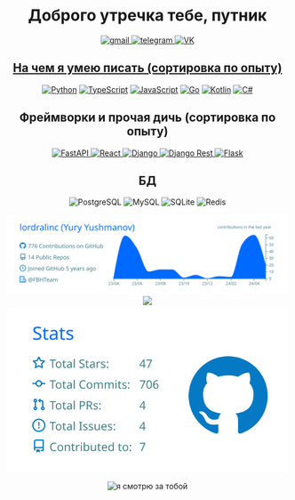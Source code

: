 <h1 align="center">Доброго утречка тебе, путник</h1>

<p align="center">
  <a href="mailto:lordralinc@gmail.com">
    <img src="https://img.shields.io/badge/Gmail-D14836?style=for-the-badge&logo=gmail&logoColor=white" alt="gmail" />
  </a>
  <a href="https://t.me/lordralinc">
    <img src="https://img.shields.io/badge/Telegram-2CA5E0?style=for-the-badge&logo=telegram&logoColor=white" alt="telegram"
  </a>
  <a href="https://vk.com/id460908267">
    <img src="https://img.shields.io/badge/вконтакте-%232E87FB.svg?&style=for-the-badge&logo=vk&logoColor=white" alt="VK"
  </a>
</p>

<h2 align="center">На чем я умею писать (сортировка по опыту)</h2>

<p align="center">
  <a href="https://github.com/lordralinc"><img src="https://img.shields.io/badge/python-FFD43B?style=for-the-badge&logo=python&logoColor=white" alt="Python" /></a>
  <a href="https://github.com/lordralinc"><img src="https://img.shields.io/badge/typescript-007ACC?style=for-the-badge&logo=typescript&logoColor=white" alt="TypeScript" /></a>
  <a href="https://github.com/lordralinc"><img src="https://img.shields.io/badge/javascript-323330?style=for-the-badge&logo=javascript&logoColor=white" alt="JavaScript" /></a>  
  <a href="https://github.com/lordralinc"><img src="https://img.shields.io/badge/Go-00ADD8?style=for-the-badge&logo=go&logoColor=white" alt="Go" /></a>
  <a href="https://github.com/lordralinc"><img src="https://img.shields.io/badge/Kotlin-0095D5?&style=for-the-badge&logo=kotlin&logoColor=white" alt="Kotlin" /></a>  
  <a href="https://github.com/lordralinc"><img src="https://img.shields.io/badge/C%23-239120?style=for-the-badge&logo=c-sharp&logoColor=white" alt="C#" /></a>
</p>

<h2 align="center">Фреймворки и прочая дичь (сортировка по опыту)</h2>
<p align="center">
  <a href="https://github.com/lordralinc">
    <img src="https://img.shields.io/badge/fastapi-109989?style=for-the-badge&logo=FASTAPI&logoColor=white" alt="FastAPI" />
  </a>
  <a href="https://github.com/lordralinc">
    <img src="https://img.shields.io/badge/React-20232A?style=for-the-badge&logo=react&logoColor=61DAFB" alt="React" />
  </a>
  <a href="https://github.com/lordralinc">
    <img src="https://img.shields.io/badge/Django-092E20?style=for-the-badge&logo=django&logoColor=green" alt="Django" />
  </a>
  <a href="https://github.com/lordralinc">
    <img src="https://img.shields.io/badge/django%20rest-ff1709?style=for-the-badge&logo=django&logoColor=white" alt="Django Rest" />
  </a>
  <a href="https://github.com/lordralinc">
    <img src="https://img.shields.io/badge/Flask-000000?style=for-the-badge&logo=flask&logoColor=white" alt="Flask" />
  </a>
</p>

<h2 align="center">БД</h2>
<p align="center">
  <a src="https://github.com/lordralinc">
    <img src="https://img.shields.io/badge/postgresql-316192?style=for-the-badge&logo=postgresql&logoColor=white" alt="PostgreSQL"
  </a>
  <a src="https://github.com/lordralinc">
    <img src="https://img.shields.io/badge/mysql-005C84?style=for-the-badge&logo=mysql&logoColor=white" alt="MySQL"
  </a>
  <a src="https://github.com/lordralinc">
    <img src="https://img.shields.io/badge/sqlite-07405E?style=for-the-badge&logo=sqlite&logoColor=white" alt="SQLite"
  </a>
  <a src="https://github.com/lordralinc">
    <img src="https://img.shields.io/badge/redis-CC0000.svg?&style=for-the-badge&logo=redis&logoColor=white" alt="Redis"
  </a>
</p>

<p align="center">
  <a href="https://github.com/lordralinc">
    <img src="https://raw.githubusercontent.com/lordralinc/gpsc/master/profile-summary-card-output/transparent/0-profile-details.svg" alt="profile details" />
  </a>
  <a href="https://github.com/lordralinc">
    <img src="https://github-readme-streak-stats.herokuapp.com/?user=lordralinc&hide_border=true&card_width=338&theme=transparent" />
  </a>
  <a href="https://github.com/lordralinc">
    <img src="https://raw.githubusercontent.com/lordralinc/gpsc/master/profile-summary-card-output/transparent/3-stats.svg" />
  </a>
</p>

<p align="center">
  <img src="https://komarev.com/ghpvc/?username=lordralinc&style=for-the-badge&label=Просмотров+профиля" alt="я смотрю за тобой" />
</p>
